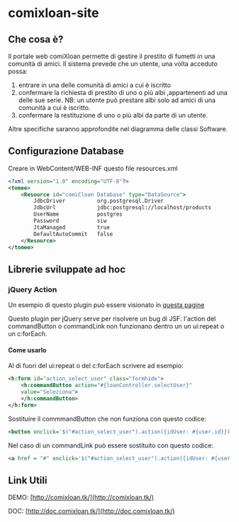 # comixloan-site

## Che cosa è?
Il portale web comiXloan permette di gestire il prestito di fumetti in una comunità di amici.
Il sistema prevede che un utente, una volta acceduto possa:

1. entrare in una delle comunità di amici a cui è iscritto
2. confermare la richiesta di prestito di uno o più albi ,appartenenti ad una delle sue serie. NB: un utente può prestare albi solo ad amici di una comunità a cui è iscritto.
3. confermare la restituzione di uno o più albi da parte di un utente.

Altre specifiche saranno approfondite nel diagramma delle classi Software.

## Configurazione Database

Creare in WebContent/WEB-INF questo file resources.xml

```xml
<?xml version="1.0" encoding="UTF-8"?>
<tomee>
    <Resource id="comiCloan Database" type="DataSource">
        JdbcDriver  	 	org.postgresql.Driver
        JdbcUrl  			jdbc:postgresql://localhost/products
        UserName     		postgres
        Password     		siw
        JtaManaged      	true
        DefaultAutoCommit   false
    </Resource>
</tomee>

```

## Librerie sviluppate ad hoc

### jQuery Action

Un esempio di questo plugin può essere visionato in [questa pagine](https://github.com/comixloan/comixloan-site/blob/master/WebContent/loan/add.xhtml)

Questo plugin per jQuery serve per risolvere un bug di JSF: l'action del commandButton o commandLink non funzionano dentro un un ui:repeat o un c:forEach.

#### Come usarlo

Al di fuori del ui:repeat o del c:forEach scrivere ad esempio:

```xml
<h:form id="action_select_user" class="formhide">
    <h:commandButton action="#{loanController.selectUser}"
    value="Seleziona">
    </h:commandButton>
</h:form>
```

Sostituire il commmandButton che non funziona con questo codice:

```xml
<button onclick='$("#action_select_user").action({idUser: #{user.id}});'>Seleziona</button>
```

Nel caso di un commandLink può essere sostituito con questo codice:

```xml
<a href = "#" onclick='$("#action_select_user").action({idUser: #{user.id}});'>Seleziona</a>
```

## Link Utili

DEMO: [http://comixloan.tk/](http://comixloan.tk/)

DOC: [http://doc.comixloan.tk/](http://doc.comixloan.tk/)
